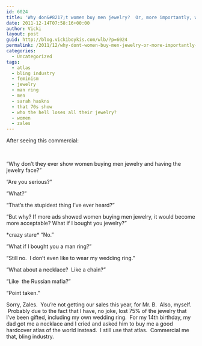 ```yaml
---
id: 6024
title: 'Why don&#8217;t women buy men jewelry?  Or, more importantly, why I hate Christmas jewelry ads.'
date: 2011-12-14T07:58:16+00:00
author: Vicki
layout: post
guid: http://blog.vickiboykis.com/wlb/?p=6024
permalink: /2011/12/why-dont-women-buy-men-jewelry-or-more-importantly-why-i-hate-christmas-jewelry-ads/
categories:
  - Uncategorized
tags:
  - atlas
  - bling industry
  - feminism
  - jewelry
  - man ring
  - men
  - sarah haskns
  - that 70s show
  - who the hell loses all their jewelry?
  - women
  - zales
---
```

After seeing this commercial:
  


&nbsp;

&#8220;Why don&#8217;t they ever show women buying men jewelry and having the jewelry face?&#8221;
  


&#8220;Are you serious?&#8221;
  
&#8220;What?&#8221;
  
&#8220;That&#8217;s the stupidest thing I&#8217;ve ever heard?&#8221;
  
&#8220;But why? If more ads showed women buying men jewelry, it would become more acceptable? What if I bought you jewelry?&#8221;
  
\*crazy stare\* &#8220;No.&#8221;
  
&#8220;What if I bought you a man ring?&#8221;
  

  
&#8220;Still no.  I don&#8217;t even like to wear my wedding ring.&#8221;
  
&#8220;What about a necklace?  Like a chain?&#8221;
  
&#8220;Like  the Russian mafia?&#8221;
  
&#8220;Point taken.&#8221;

Sorry, Zales.  You&#8217;re not getting our sales this year, for Mr. B.  Also, myself.  Probably due to the fact that I have, no joke, lost 75% of the jewelry that I&#8217;ve been gifted, including my own wedding ring.  For my 14th birthday, my dad got me a necklace and I cried and asked him to buy me a good hardcover atlas of the world instead.  I still use that atlas.  Commercial me that, bling industry.